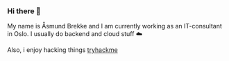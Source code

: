 ### Hi there 👋
My name is Åsmund Brekke and I am currently working as an IT-consultant in Oslo. I usually do backend and cloud stuff :cloud: 

Also, i enjoy hacking things
[tryhackme](Solan.png)
